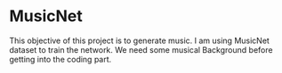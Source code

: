 # MusicNet

This objective of this project is to generate music. I am using MusicNet dataset to train the network. We need some musical Background before getting into the coding part.
